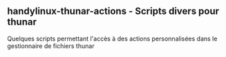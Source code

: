 ## handylinux-thunar-actions - Scripts divers pour thunar

Quelques scripts permettant l'accès à des actions 
personnalisées dans le gestionnaire de fichiers thunar


